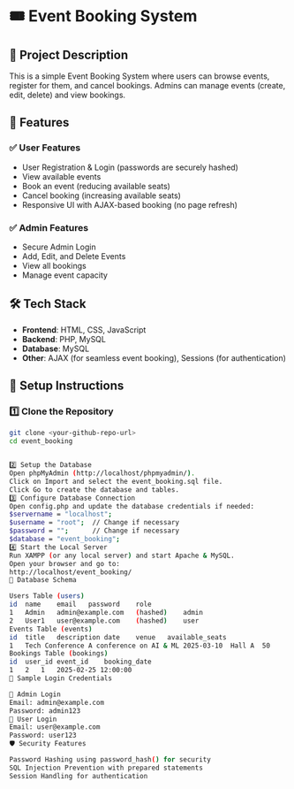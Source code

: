 # 🎟️ Event Booking System

## 📌 Project Description
This is a simple Event Booking System where users can browse events, register for them, and cancel bookings. Admins can manage events (create, edit, delete) and view bookings.

## 🚀 Features

### ✅ User Features
- User Registration & Login (passwords are securely hashed)
- View available events
- Book an event (reducing available seats)
- Cancel booking (increasing available seats)
- Responsive UI with AJAX-based booking (no page refresh)

### ✅ Admin Features
- Secure Admin Login
- Add, Edit, and Delete Events
- View all bookings
- Manage event capacity

## 🛠 Tech Stack
- **Frontend**: HTML, CSS, JavaScript
- **Backend**: PHP, MySQL
- **Database**: MySQL
- **Other**: AJAX (for seamless event booking), Sessions (for authentication)

## 🔧 Setup Instructions

### 1️⃣ Clone the Repository
```sh
git clone <your-github-repo-url>
cd event_booking


2️⃣ Setup the Database
Open phpMyAdmin (http://localhost/phpmyadmin/).
Click on Import and select the event_booking.sql file.
Click Go to create the database and tables.
3️⃣ Configure Database Connection
Open config.php and update the database credentials if needed:
$servername = "localhost";
$username = "root";  // Change if necessary
$password = "";      // Change if necessary
$database = "event_booking";
4️⃣ Start the Local Server
Run XAMPP (or any local server) and start Apache & MySQL.
Open your browser and go to:
http://localhost/event_booking/
📂 Database Schema

Users Table (users)
id	name	email	password	role
1	Admin	admin@example.com	(hashed)	admin
2	User1	user@example.com	(hashed)	user
Events Table (events)
id	title	description	date	venue	available_seats
1	Tech Conference	A conference on AI & ML	2025-03-10	Hall A	50
Bookings Table (bookings)
id	user_id	event_id	booking_date
1	2	1	2025-02-25 12:00:00
👤 Sample Login Credentials

🔹 Admin Login
Email: admin@example.com
Password: admin123
🔹 User Login
Email: user@example.com
Password: user123
🛡 Security Features

Password Hashing using password_hash() for security
SQL Injection Prevention with prepared statements
Session Handling for authentication
